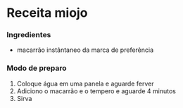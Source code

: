 # Receita miojo
### Ingredientes
 - macarrão instântaneo da marca de preferência
### Modo de preparo
 1. Coloque água em uma panela e aguarde ferver
 2. Adiciono o macarrão e o tempero e aguarde 4 minutos
 3. Sirva
